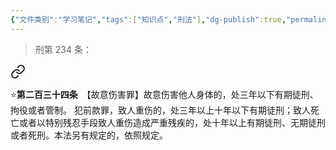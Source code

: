 ```yaml
---
{"文件类别":"学习笔记","tags":["知识点","刑法"],"dg-publish":true,"permalink":"/学习笔记studyup/刑总/故意伤害罪/","dgPassFrontmatter":true,"created":"2024-11-03T00:08:33.402+08:00","updated":"2024-11-03T19:10:21.177+08:00"}
---
```


>刑第 234 条：
<div class="transclusion internal-embed is-loaded"><a class="markdown-embed-link" href="////#t234" aria-label="Open link"><svg xmlns="http://www.w3.org/2000/svg" width="24" height="24" viewBox="0 0 24 24" fill="none" stroke="currentColor" stroke-width="2" stroke-linecap="round" stroke-linejoin="round" class="svg-icon lucide-link"><path d="M10 13a5 5 0 0 0 7.54.54l3-3a5 5 0 0 0-7.07-7.07l-1.72 1.71"></path><path d="M14 11a5 5 0 0 0-7.54-.54l-3 3a5 5 0 0 0 7.07 7.07l1.71-1.71"></path></svg></a><div class="markdown-embed">



⭐**第二百三十四条**　【故意伤害罪】故意伤害他人身体的，处三年以下有期徒刑、拘役或者管制。
犯前款罪，致人重伤的，处三年以上十年以下有期徒刑；致人死亡或者以特别残忍手段致人重伤造成严重残疾的，处十年以上有期徒刑、无期徒刑或者死刑。本法另有规定的，依照规定。 

</div></div>

